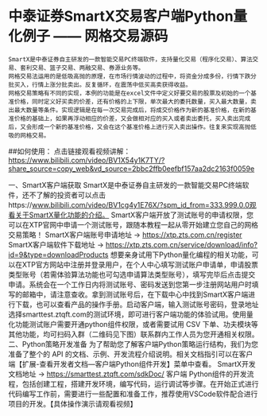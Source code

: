 # 中泰证券SmartX交易客户端Python量化例子 —— 网格交易源码
    SmartX是中泰证券自主研发的一款智能交易PC终端软件，支持量化交易（程序化交易）、算法交易、套利交易、篮子交易、两融交易、券源业务等。
    网格交易法运用的是低吸高抛的原理，在市场行情波动的过程中，将资金分成多份，行情下跌分批买入，行情上涨分批卖出。反复循环，在震荡中低买高卖获得收益。
    网格交易策略有不同的实现，本例的功能是在excel文件中定义好要交易的股票及初始的一个基准价格，同时定义好买卖的价差，还有价格的上下限，单次最大的委托数量，买入最大数量，卖出最大数量等条件。实现逻辑是在每一次交易完成后，将成交价格作为新的基准价格，在新的基准价格的基础上，如果再浮动相应的价差，又会做相对应的买入或者卖出委托，买入卖出完成后，又会形成一个新的基准价格，又会在这个基准价格上进行买入卖出操作。往复来实现高抛低吸的网格交易。

##如何使用：
点击链接观看视频讲解：
https://www.bilibili.com/video/BV1X54y1K7TY/?share_source=copy_web&vd_source=2bbc2ffb0eefbf157aa2dc2163f0059e

一、SmartX客户端获取
    SmartX是中泰证券自主研发的一款智能交易PC终端软件，还不了解的投资者可以点击https://www.bilibili.com/video/BV1cg4y1E76X/?spm_id_from=333.999.0.0观看关于SmartX量化功能的介绍。
    SmartX客户端开放了测试账号的申请权限，您可以在XTP官网中申请一个测试账号，跟随本教程一起从零开始建立您自己的网格交易策略！
    SmartX客户端账号申请地址 → https://xtp.zts.com.cn/register
    SmartX客户端软件下载地址 → https://xtp.zts.com.cn/service/download/info?id=9&type=downloadProducts
    想要亲身试用下Python量化编程的相关功能，可以在XTP官方网站中注册并登录用户，在个人中心填写测试账户申请单，申请股票类型账号（若需体验算法功能也可勾选申请算法类型账号），填写完毕后点击提交申请。系统会在一个工作日内将测试账号、密码发送到您第一步注册网站用户时填写的邮箱中，请注意查收。拿到测试账号后，在下载中心中找到SmartX客户端进行下载，也可以查看产品的操作手册。启动客户端，输入测试账号密码，登录地址选择smarttest.ztqft.com的测试环境，即可进行客户端功能的体验试用。使用量化功能测试账户需要开通python组件权限，或者需要试用 CSV 下单、功夫模块等其他功能，均可扫码入群（二维码见下图）联系群内工作人员为您开通相关权限。
二、Python策略开发准备
    为了帮助您了解客户端Python策略运行结构，我们为您准备了整个的 API 的文档、示例、开发流程介绍说明。相关文档指引可以在客户端【扩展-查看开发者文档—客户端Python组件开发】菜单中查看。
    SmartX开发文档地址 → https://smarttest.ztqft.com/sdkDoc/
    客户端 Python组件的开发流程，包括创建工程，搭建开发环境，编写代码，运行调试等步骤。在开始正式进行代码编写工作前，需要进行一些配置和准备工作，推荐使用VSCode软件配合进行项目的开发。【具体操作演示请观看视频】
